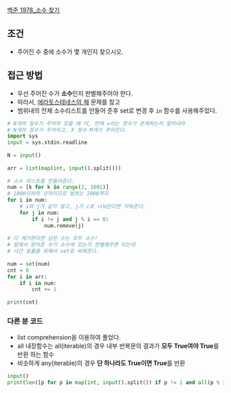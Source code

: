 [백준 1978_소수 찾기](https://www.acmicpc.net/problem/1978)

## 조건
- 주어진 수 중에 소수가 몇 개인지 찾으시오.


## 접근 방법
- 우선 주어진 수가 **소수**인지 판별해주어야 한다.
- 따라서, [에라토스테네스의 체](obsidian://open?vault=TIL&file=Algorithm%2Fbaekjoon%2F2960_%EC%97%90%EB%9D%BC%ED%86%A0%EC%8A%A4%ED%85%8C%EB%84%A4%EC%8A%A4%EC%9D%98%EC%B2%B4) 문제를 참고
- 범위내의 전체 소수리스트를 만들어 준후 set로 변경 후 `in` 함수를 사용해주었다.


```python
# N개의 정수가 주어져 있을 때 이, 안에 x라는 정수가 존재하는지 알아내라  
# N개의 정수가 주어지고, X 정수 M개가 주어진다.  
import sys  
input = sys.stdin.readline  
  
N = input()  
  
arr = list(map(int, input().split()))  
  
# 소수 리스트를 만들어준다.  
num = [k for k in range(2, 1001)]  
# 1000이하의 숫자이므로 범위는 1000까지  
for i in num:  
    # i와 j가 같지 않고, j가 i로 나눠진다면 지워준다.  
    for j in num:  
        if i != j and j % i == 0:  
            num.remove(j)  
  
# 다 제거한다면 남은 수는 모두 소수!  
# 앞에서 받아준 수가 소수에 있는지 판별해주면 되는데  
# 시간 효율을 위해서 set로 바꿔준다.  
  
num = set(num)  
cnt = 0  
for i in arr:  
    if i in num:  
        cnt += 1  
  
print(cnt)
```


### 다른 분 코드
- list comprehension을 이용하여 풀었다.
- all 내장함수는 all(iterable)의 경우 내부 반복문의 결과가 **모두 True여야 True**를 반환 하는 함수
- 비슷하게 any(iterable)의 경우 **단 하나라도 True이면 True**를 반환
```python
input()
print(len([p for p in map(int, input().split()) if p != 1 and all(p % i for i in range(2, p))]))
```